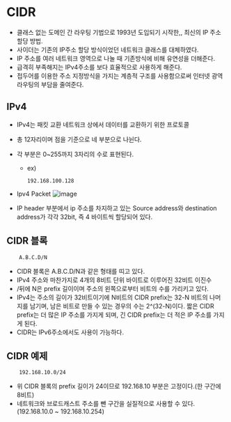 # CIDR
- 클래스 없는 도메인 간 라우팅 기법으로 1993년 도입되기 시작한,, 최신의 IP 주소 할당 방법.
- 사이더는 기존의 IP주소 할당 방식이었던 네트워크 클래스를 대체하였다.
- IP 주소를 여러 네트워크 영역으로 나눌 때 기존방식에 비해 유연성을 더해준다.
- 급격히 부족해지는 IPv4주소를 보다 효율적으로 사용하게 해준다.
- 접두어를 이용한 주소 지정방식을 가지는 계층적 구조를 사용함으로써 인터넷 광역 라우팅의 부담을 줄여준다.

## IPv4
- IPv4는 패킷 교환 네트워크 상에서 데이터를 교환하기 위한 프로토콜
- 총 12자리이며 점을 기준으로 네 부분으로 나뉜다.
- 각 부분은 0~255까지 3자리의 수로 표현된다.
  - ex)
    ```
    192.168.100.128
    ```
- Ipv4 Packet
  ![image](https://user-images.githubusercontent.com/38865267/159824439-18436801-f1ab-4bdb-bd19-ebc98f4a2bcd.png)

- IP header 부분에서 ip 주소를 차지하고 있는 Source address와 destination address가 각각 32bit, 즉 4 바이트씩 할당되어 있다.

## CIDR 블록
```
    A.B.C.D/N
```
- CIDR 블록은 A.B.C.D/N과 같은 형태를 띠고 있다.
- IPv4 주소와 마찬가지로 4개의 8비트 단위 바이트로 이루어진 32비트 이진수
- /뒤에 N은 prefix 길이이며 주소의 왼쪽으로부터 비트의 수를 가리키고 있다.
- IPv4는 주소의 길이가 32비트이기에 N비트의 CIDR prefix는 32-N 비트의 나머지를 남기며, 남은 비트로 만들 수 있는 경우의 수는 2^(32-N)이다. 짧은 CIDR prefix는 더 많은 IP 주소를 가지게 되며, 긴 CIDR prefix는 더 적은 IP 주소를 가지게 된다.
- CIDR는 IPv6주소에서도 사용이 가능하다.

## CIDR 예제
```
    192.168.10.0/24
```
- 위 CIDR 블록의 prefix 길이가 24이므로 192.168.10 부분은 고정이다.(한 구간에 8비트)
- 네트워크와 브로드캐스트 주소를 뺀 구간을 실질적으로 사용할 수 있다.(192.168.10.0 ~ 192.168.10.254)